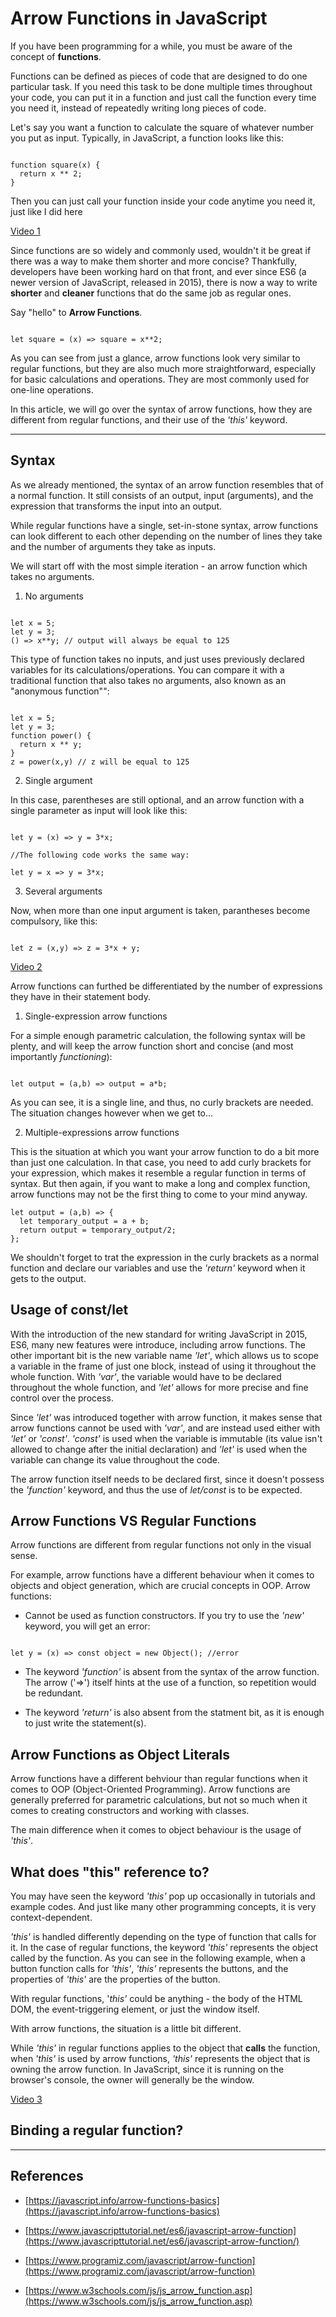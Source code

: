# Arrow Functions in JavaScript

If you have been programming for a while, you must be aware of the concept of __functions__. 
 
Functions can be defined as pieces of code that are designed to do one particular task. If you need this task to be done multiple times throughout your code, you can put it in a function and just call the function every time you need it, instead of repeatedly writing long pieces of code.

Let's say you want a function to calculate the square of whatever number you put as input. Typically, in JavaScript, a function looks like this:

```

function square(x) {
  return x ** 2;
}

```

Then you can just call your function inside your code anytime you need it, just like I did here

[Video 1](video1.mp4)

Since functions are so widely and commonly used, wouldn't it be great if there was a way to make them shorter and more concise? Thankfully, developers have been working hard on that front, and ever since ES6 (a newer version of JavaScript, released in 2015), there is now a way to write __shorter__ and __cleaner__ functions that do the same job as regular ones.

Say "hello" to __Arrow Functions__.


```

let square = (x) => square = x**2;

```

As you can see from just a glance, arrow functions look very similar to regular functions, but they are also much more straightforward, especially for basic calculations and operations. They are most commonly used for one-line operations.

In this article, we will go over the syntax of arrow functions, how they are different from regular functions, and their use of the *'this'* keyword.

---

## Syntax

As we already mentioned, the syntax of an arrow function resembles that of a normal function. It still consists of an output, input (arguments), and the expression that transforms the input into an output.

While regular functions have a single, set-in-stone syntax, arrow functions can look different to each other depending on the number of lines they take and the number of arguments they take as inputs.

We will start off with the most simple iteration - an arrow function which takes no arguments.

1. No arguments

```

let x = 5;
let y = 3;
() => x**y; // output will always be equal to 125

```

This type of function takes no inputs, and just uses previously declared variables for its calculations/operations. You can compare it with a traditional function that also takes no arguments, also known as an "anonymous function"":

```

let x = 5;
let y = 3;
function power() {
  return x ** y;
}
z = power(x,y) // z will be equal to 125

```

2. Single argument

In this case, parentheses are still optional, and an arrow function with a single parameter as input will look like this:

```

let y = (x) => y = 3*x;

//The following code works the same way:

let y = x => y = 3*x;

```

3. Several arguments

Now, when more than one input argument is taken, parantheses become compulsory, like this:

```

let z = (x,y) => z = 3*x + y;

```

[Video 2](video2.mp4)

Arrow functions can furthed be differentiated by the number of expressions they have in their statement body.

1. Single-expression arrow functions

For a simple enough parametric calculation, the following syntax will be plenty, and will keep the arrow function short and concise (and most importantly *functioning*):

```

let output = (a,b) => output = a*b;

```

As you can see, it is a single line, and thus, no curly brackets are needed. The situation changes however when we get to...

2. Multiple-expressions arrow functions 

This is the situation at which you want your arrow function to do a bit more than just one calculation. In that case, you need to add curly brackets for your expression, which makes it resemble a regular function in terms of syntax. But then again, if you want to make a long and complex function, arrow functions may not be the first thing to come to your mind anyway.

```
let output = (a,b) => {
  let temporary_output = a + b;
  return output = temporary_output/2;
};

```

We shouldn't forget to trat the expression in the curly brackets as a normal function and declare our variables and use the *'return'* keyword when it gets to the output.

## Usage of const/let

With the introduction of the new standard for writing JavaScript in 2015, ES6, many new features were introduce, including arrow functions. The other important bit is the new variable name *'let'*, which allows us to scope a variable in the frame of just one block, instead of using it throughout the whole function. With *'var'*, the variable would have to be declared throughout the whole function, and *'let'* allows for more precise and fine control over the process.

Since *'let'* was introduced together with arrow function, it makes sense that arrow functions cannot be used with *'var'*, and are instead used either with *'let'* or *'const'*. *'const'* is used when the variable is immutable (its value isn't allowed to change after the initial declaration) and *'let'* is used when the variable can change its value throughout the code.

The arrow function itself needs to be declared first, since it doesn't possess the *'function'* keyword, and thus the use of *let/const* is to be expected.

## Arrow Functions VS Regular Functions

Arrow functions are different from regular functions not only in the visual sense.

For example, arrow functions have a different behaviour when it comes to objects and object generation, which are crucial concepts in OOP. Arrow functions:

- Cannot be used as function constructors. If you try to use the *'new'* keyword, you will get an error:

```

let y = (x) => const object = new Object(); //error

```

- The keyword *'function'* is absent from the syntax of the arrow function. The arrow ('=>') itself hints at the use of a function, so repetition would be redundant.

- The keyword *'return'* is also absent from the statment bit, as it is enough to just write the statement(s).  

## Arrow Functions as Object Literals

Arrow functions have a different behviour than regular functions when it comes to OOP (Object-Oriented Programming). Arrow functions are generally preferred for parametric calculations, but not so much when it comes to creating constructors and working with classes. 

The main difference when it comes to object behaviour is the usage of *'this'*.

## What does "this" reference to?

You may have seen the keyword *'this'* pop up occasionally in tutorials and example codes. And just like many other programming concepts, it is very context-dependent.

*'this'* is handled differently depending on the type of function that calls for it. In the case of regular functions, the keyword *'this'* represents the object called by the function. As you can see in the following example, when a button function calls for *'this'*, *'this'* represents the buttons, and the properties of *'this'* are the properties of the button. 

With regular functions, '*this'* could be anything - the body of the HTML DOM, the event-triggering element, or just the window itself.

With arrow functions, the situation is a little bit different.

While *'this'* in regular functions applies to the object that __calls__ the function, when *'this'* is used by arrow functions, *'this'* represents the object that is owning the arrow function. In JavaScript, since it is running on the browser's console, the owner will generally be the window.

[Video 3](video3.mp4)

## Binding a regular function?

---

## References

- [https://javascript.info/arrow-functions-basics](https://javascript.info/arrow-functions-basics)

- [https://www.javascripttutorial.net/es6/javascript-arrow-function](https://www.javascripttutorial.net/es6/javascript-arrow-function/)

- [https://www.programiz.com/javascript/arrow-function](https://www.programiz.com/javascript/arrow-function)

- [https://www.w3schools.com/js/js_arrow_function.asp](https://www.w3schools.com/js/js_arrow_function.asp)
